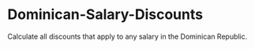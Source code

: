 # Dominican-Salary-Discounts
Calculate all discounts that apply to any salary in the Dominican Republic.
